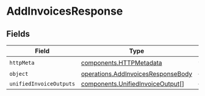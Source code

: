 # AddInvoicesResponse


## Fields

| Field                                                                                    | Type                                                                                     | Required                                                                                 | Description                                                                              |
| ---------------------------------------------------------------------------------------- | ---------------------------------------------------------------------------------------- | ---------------------------------------------------------------------------------------- | ---------------------------------------------------------------------------------------- |
| `httpMeta`                                                                               | [components.HTTPMetadata](../../models/components/httpmetadata.md)                       | :heavy_check_mark:                                                                       | N/A                                                                                      |
| `object`                                                                                 | [operations.AddInvoicesResponseBody](../../models/operations/addinvoicesresponsebody.md) | :heavy_minus_sign:                                                                       | N/A                                                                                      |
| `unifiedInvoiceOutputs`                                                                  | [components.UnifiedInvoiceOutput](../../models/components/unifiedinvoiceoutput.md)[]     | :heavy_minus_sign:                                                                       | N/A                                                                                      |
